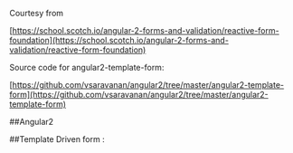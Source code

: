 Courtesy from

[https://school.scotch.io/angular-2-forms-and-validation/reactive-form-foundation](https://school.scotch.io/angular-2-forms-and-validation/reactive-form-foundation)

Source code for angular2-template-form:

[https://github.com/vsaravanan/angular2/tree/master/angular2-template-form](https://github.com/vsaravanan/angular2/tree/master/angular2-template-form)
 
##Angular2 

##Template Driven form :

